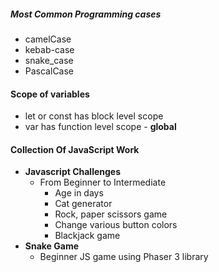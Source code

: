 ##### Most Common Programming cases

* camelCase
* kebab-case
* snake_case
* PascalCase

#### Scope of variables

* let or const has block level scope
* var has function level scope - **global**

#### Collection Of JavaScript Work
* **Javascript Challenges**
    * From Beginner to Intermediate
        * Age in days
        * Cat generator
        * Rock, paper scissors game
        * Change various button colors
        * Blackjack game
* **Snake Game**
    * Beginner JS game using Phaser 3 library



